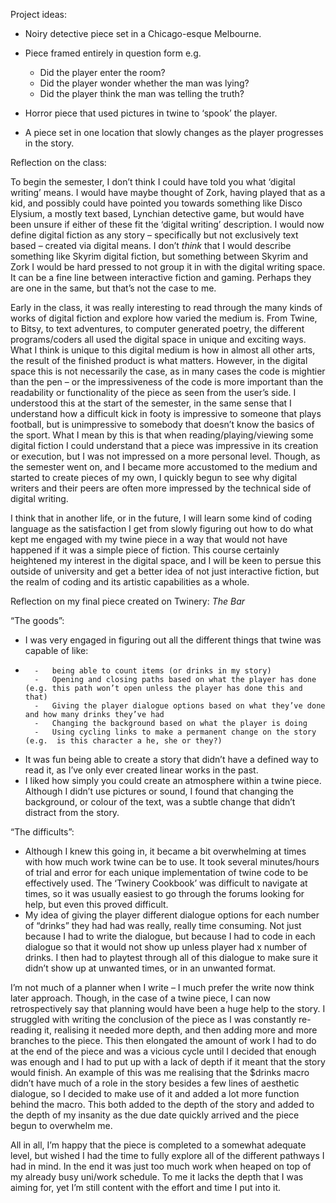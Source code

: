 Project ideas:

-	Noiry detective piece set in a Chicago-esque Melbourne.
-	Piece framed entirely in question form e.g.
    -	Did the player enter the room?
    -	Did the player wonder whether the man was lying?
    -	Did the player think the man was telling the truth?

-	Horror piece that used pictures in twine to ‘spook’ the player.
-	A piece set in one location that slowly changes as the player progresses in the story.


Reflection on the class:

To begin the semester, I don’t think I could have told you what ‘digital writing’ means. I would have maybe thought of Zork, having played that as a kid, and possibly could have pointed you towards something like Disco Elysium, a mostly text based, Lynchian detective game, but would have been unsure if either of these fit the ‘digital writing’ description. I would now define digital fiction as any story – specifically but not exclusively text based – created via digital means. I don’t *think* that I would describe something like Skyrim digital fiction, but something between Skyrim and Zork I would be hard pressed to not group it in with the digital writing space. It can be a fine line between interactive fiction and gaming. Perhaps they are one in the same, but that’s not the case to me.

Early in the class, it was really interesting to read through the many kinds of works of digital fiction and explore how varied the medium is. From Twine, to Bitsy, to text adventures, to computer generated poetry, the different programs/coders all used the digital space in unique and exciting ways. What I think is unique to this digital medium is how in almost all other arts, the result of the finished product is what matters. However, in the digital space this is not necessarily the case, as in many cases the code is mightier than the pen – or the impressiveness of the code is more important than the readability or functionality of the piece as seen from the user’s side. I understood this at the start of the semester, in the same sense that I understand how a difficult kick in footy is impressive to someone that plays football, but is unimpressive to somebody that doesn’t know the basics of the sport. What I mean by this is that when reading/playing/viewing some digital fiction I could understand that a piece was impressive in its creation or execution, but I was not impressed on a more personal level. Though, as the semester went on, and I became more accustomed to the medium and started to create pieces of my own, I quickly begun to see why digital writers and their peers are often more impressed by the technical side of digital writing.

I think that in another life, or in the future, I will learn some kind of coding language as the satisfaction I get from slowly figuring out how to do what kept me engaged with my twine piece in a way that would not have happened if it was a simple piece of fiction. This course certainly heightened my interest in the digital space, and I will be keen to persue this outside of university and get a better idea of not just interactive fiction, but the realm of coding and its artistic capabilities as a whole. 


Reflection on my final piece created on Twinery: *The Bar*

“The goods”:
-	I was very engaged in figuring out all the different things that twine was capable of like:
-	
        -	being able to count items (or drinks in my story)
        -	Opening and closing paths based on what the player has done (e.g. this path won’t open unless the player has done this and that)
        -	Giving the player dialogue options based on what they’ve done and how many drinks they’ve had
        -	Changing the background based on what the player is doing
        -	Using cycling links to make a permanent change on the story (e.g.  is this character a he, she or they?)
     
-	It was fun being able to create a story that didn’t have a defined way to read it, as I’ve only ever created linear works in the past.
-	I liked how simply you could create an atmosphere within a twine piece. Although I didn’t use pictures or sound, I found that changing the background, or colour of the text, was a subtle change that didn’t distract from the story.

“The difficults”:
-	Although I knew this going in, it became a bit overwhelming at times with how much work twine can be to use. It took several minutes/hours of trial and error for each unique implementation of twine code to be effectively used. The ‘Twinery Cookbook’ was difficult to navigate at times, so it was usually easiest to go through the forums looking for help, but even this proved difficult. 
-	My idea of giving the player different dialogue options for each number of “drinks” they had had was really, really time consuming. Not just because I had to write the dialogue, but because I had to code in each dialogue so that it would not show up unless player had x number of drinks. I then had to playtest through all of this dialogue to make sure it didn’t show up at unwanted times, or in an unwanted format.

I’m not much of a planner when I write – I much prefer the write now think later approach. Though, in the case of a twine piece, I can now retrospectively say that planning would have been a huge help to the story. I struggled with writing the conclusion of the piece as I was constantly re-reading it, realising it needed more depth, and then adding more and more branches to the piece. This then elongated the amount of work I had to do at the end of the piece and was a vicious cycle until I decided that enough was enough and I had to put up with a lack of depth if it meant that the story would finish. An example of this was me realising that the $drinks macro didn’t have much of a role in the story besides a few lines of aesthetic dialogue, so I decided to make use of it and added a lot more function behind the macro. This both added to the depth of the story and added to the depth of my insanity as the due date quickly arrived and the piece begun to overwhelm me.

All in all, I’m happy that the piece is completed to a somewhat adequate level, but wished I had the time to fully explore all of the different pathways I had in mind. In the end it was just too much work when heaped on top of my already busy uni/work schedule. To me it lacks the depth that I was aiming for, yet I’m still content with the effort and time I put into it.
